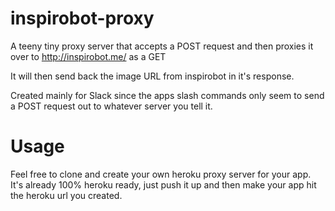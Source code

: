 # inspirobot-proxy

A teeny tiny proxy server that accepts a POST request and then proxies it over to http://inspirobot.me/ as a GET

It will then send back the image URL from inspirobot in it's response.

Created mainly for Slack since the apps slash commands only seem to send a POST request out to whatever server you tell it.

# Usage
Feel free to clone and create your own heroku proxy server for your app. It's already 100% heroku ready, just push it up and then make your app hit the heroku url you created.
